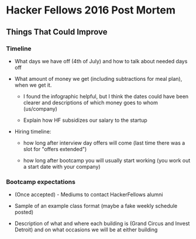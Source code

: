 # Hacker Fellows 2016 Post Mortem

## Things That Could Improve

### Timeline

* What days we have off (4th of July) and how to talk about needed days off

* What amount of money we get (including subtractions for meal plan), when we get it.

  * I found the infographic helpful, but I think the dates could have been clearer and descriptions of which money goes to whom (us/company)

  * Explain how HF subsidizes our salary to the startup

* Hiring timeline:
  
  * how long after interview day offers will come (last time there was a slot for "offers extended")

  * how long after bootcamp you will usually start working (you work out a start date with your company)

### Bootcamp expectations

* (Once accepted) - Mediums to contact HackerFellows alumni

* Sample of an example class format (maybe a fake weekly schedule posted)

* Description of what and where each building is (Grand Circus and Invest Detroit) and on what occasions we will be at either building

